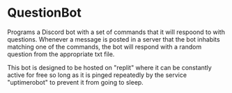# QuestionBot
Programs a Discord bot with a set of commands that it will respoond to with questions.
Whenever a message is posted in a server that the bot inhabits matching one of the commands,
the bot will respond with a random question from the appropriate txt file.

This bot is designed to be hosted on "replit" where it can be constantly active for free so long as it
is pinged repeatedly by the service "uptimerobot" to prevent it from going to sleep.
